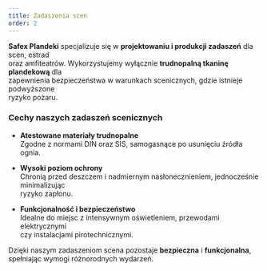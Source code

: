 ```yaml
---
title: Zadaszenia scen
order: 2
---
```


**Safex Plandeki** specjalizuje się w **projektowaniu i produkcji zadaszeń** dla scen, estrad  
oraz amfiteatrów. Wykorzystujemy wyłącznie **trudnopalną tkaninę plandekową** dla  
zapewnienia bezpieczeństwa w warunkach scenicznych, gdzie istnieje podwyższone  
ryzyko pożaru.

### Cechy naszych zadaszeń scenicznych

- **Atestowane materiały trudnopalne**  
  Zgodne z normami DIN oraz SIS, samogasnące po usunięciu źródła ognia.

- **Wysoki poziom ochrony**  
  Chronią przed deszczem i nadmiernym nasłonecznieniem, jednocześnie minimalizując  
  ryzyko zapłonu.

- **Funkcjonalność i bezpieczeństwo**  
  Idealne do miejsc z intensywnym oświetleniem, przewodami elektrycznymi  
  czy instalacjami pirotechnicznymi.

Dzięki naszym zadaszeniom scena pozostaje **bezpieczna** i **funkcjonalna**,  
spełniając wymogi różnorodnych wydarzeń.